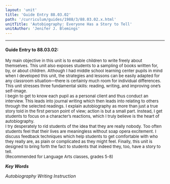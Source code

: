 ```yaml
---
layout: 'unit'
title: 'Guide Entry 88.03.02'
path: '/curriculum/guides/1988/3/88.03.02.x.html'
unitTitle: 'Autobiography: Everyone Has a Story to Tell'
unitAuthor: 'Jenifer J. Blemings'
---
```


<body>
<hr/>
 <h4>
  Guide Entry to 88.03.02:
 </h4>
 <font size="-1">
  <dl>
   <dt>
    My main objective in this unit is to enable children to write freely about themselves. This unit also exposes students to a sampling of books written for, by, or about children. Although I had middle school learning center pupils in mind when I developed this unit, the strategies and lessons can be easily adapted for any classroom situation—there is certainly much room for individual differences. This unit stresses three fundamental skills: reading, writing, and improving one’s self-image.
    <dt>
     I begin to get to know each pupil as a personal client and thus conduct an interview. This leads into journal writing which then leads into relating to others through the selected readings. I explain autobiography as more than just a true story told in the first person point of view; action is but a small part. Instead, I get students to focus on a character’s reactions, which I truly believe is the heart of autobiography.
     <dt>
      I try desperately to rid students of the idea that they are really nobody. Too often students feel that their lives are meaningless without soap opera excitement. I discuss feedback techniques which help students to get comfortable with who they really are, as plain or complicated as they might feel. Finally, this unit is designed to bring forth the fact to students that indeed they, too, have a story to tell.
      <dt>
       (Recommended for Language Arts classes, grades 5-8)
      </dt>
     </dt>
    </dt>
   </dt>
  </dl>
 </font>
 <p>
  <b>
   <i>
    Key Words
   </i>
  </b>
  <br/>
 </p>
 <p>
  <i>
   Autobiography Writing Instruction
  </i>
 </p>

</body>
